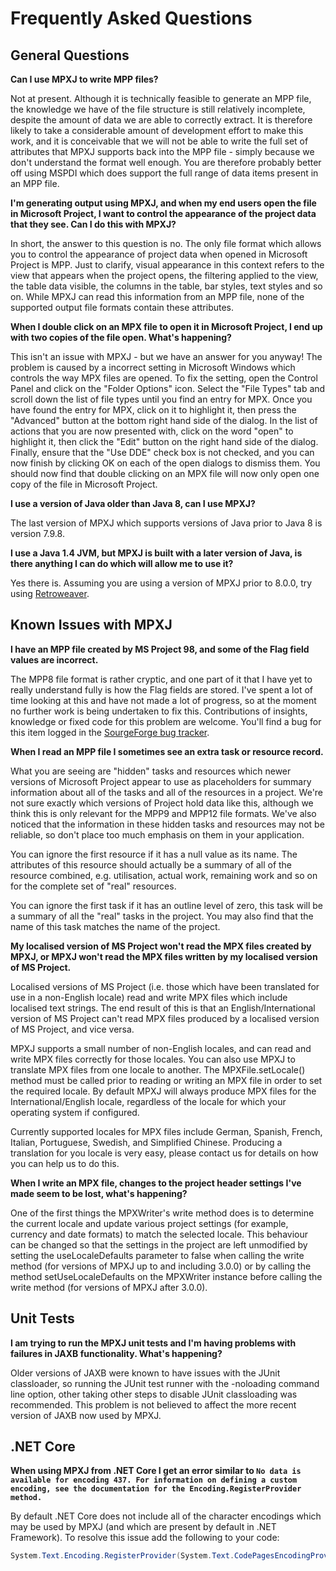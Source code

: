 # Frequently Asked Questions
## General Questions

**Can I use MPXJ to write MPP files?**

Not at present. Although it is technically feasible to generate an MPP file, the
knowledge we have of the file structure is still relatively incomplete, despite
the amount of data we are able to correctly extract. It is therefore likely to
take a considerable amount of development effort to make this work, and it is
conceivable that we will not be able to write the full set of attributes that
MPXJ supports back into the MPP file - simply because we don't understand the
format well enough. You are therefore probably better off using MSPDI which does
support the full range of data items present in an MPP file.

**I'm generating output using MPXJ, and when my end users open the file in
Microsoft Project, I want to control the appearance of the project data that
they see. Can I do this with MPXJ?**

In short, the answer to this question is no. The only file format which allows
you to control the appearance of project data when opened in Microsoft Project
is MPP. Just to clarify, visual appearance in this context refers to the view
that appears when the project opens, the filtering applied to the view, the
table data visible, the columns in the table, bar styles, text styles and so on.
While MPXJ can read this information from an MPP file, none of the supported
output file formats contain these attributes.

**When I double click on an MPX file to open it in Microsoft Project, I end up
with two copies of the file open. What's happening?**

This isn't an issue with MPXJ - but we have an answer for you anyway! The
problem is caused by a incorrect setting in Microsoft Windows which controls the
way MPX files are opened. To fix the setting, open the Control Panel and click
on the "Folder Options" icon. Select the "File Types" tab and scroll down the
list of file types until you find an entry for MPX. Once you have found the
entry for MPX, click on it to highlight it, then press the "Advanced" button at
the bottom right hand side of the dialog. In the list of actions that you are
now presented with, click on the word "open" to highlight it, then click the
"Edit" button on the right hand side of the dialog. Finally, ensure that the
"Use DDE" check box is not checked, and you can now finish by clicking OK on
each of the open dialogs to dismiss them. You should now find that double
clicking on an MPX file will now only open one copy of the file in Microsoft
Project.

**I use a version of Java older than Java 8, can I use MPXJ?**

The last version of MPXJ which supports versions of Java prior to Java 8 is
version 7.9.8.

**I use a Java 1.4 JVM, but MPXJ is built with a later version of Java, is there
anything I can do which will allow me to use it?**

Yes there is. Assuming you are using a version of MPXJ prior to 8.0.0,
try using [Retroweaver](http://retroweaver.sourceforge.net/).

## Known Issues with MPXJ
**I have an MPP file created by MS Project 98, and some of the Flag field values
are incorrect.**

The MPP8 file format is rather cryptic, and one part of it that I have yet to
really understand fully is how the Flag fields are stored. I've spent a lot of
time looking at this and have not made a lot of progress, so at the moment no
further work is being undertaken to fix this. Contributions of insights,
knowledge or fixed code for this problem are welcome. You'll find a bug for this
item logged in the
[SourgeForge bug tracker](http://sourceforge.net/tracker/index.php?func=detail&aid=816347&group_id=70649&atid=528541).

**When I read an MPP file I sometimes see an extra task or resource record.**

What you are seeing are "hidden" tasks and resources which newer versions of
Microsoft Project appear to use as placeholders for summary information about
all of the tasks and all of the resources in a project. We're not sure exactly
which versions of Project hold data like this, although we think this is only
relevant for the MPP9 and MPP12 file formats. We've also noticed that the
information in these hidden tasks and resources may not be reliable, so don't
place too much emphasis on them in your application.

You can ignore the first resource if it has a null value as its name. The
attributes of this resource should actually be a summary of all of the resource
combined, e.g. utilisation, actual work, remaining work and so on for the
complete set of "real" resources.

You can ignore the first task if it has an outline level of zero, this task will
be a summary of all the "real" tasks in the project. You may also find that the
name of this task matches the name of the project.

**My localised version of MS Project won't read the MPX files created by MPXJ,
or MPXJ won't read the MPX files written by my localised version of MS Project.**

Localised versions of MS Project (i.e. those which have been translated for use
in a non-English locale) read and write MPX files which include localised text
strings. The end result of this is that an English/International version of MS
Project can't read MPX files produced by a localised version of MS Project, and
vice versa.

MPXJ supports a small number of non-English locales, and can read and write MPX
files correctly for those locales. You can also use MPXJ to translate MPX files
from one locale to another. The MPXFile.setLocale() method must be called prior
to reading or writing an MPX file in order to set the required locale. By
default MPXJ will always produce MPX files for the International/English locale,
regardless of the locale for which your operating system if configured.

Currently supported locales for MPX files include German, Spanish, French,
Italian, Portuguese, Swedish, and Simplified Chinese. Producing a translation
for you locale is very easy, please contact us for details on how you can help
us to do this.

**When I write an MPX file, changes to the project header settings I've made
seem to be lost, what's happening?**

One of the first things the MPXWriter's write method does is to determine the
current locale and update various project settings (for example, currency and
date formats) to match the selected locale. This behaviour can be changed so
that the settings in the project are left unmodified by setting the
useLocaleDefaults parameter to false when calling the write method (for versions
of MPXJ up to and including 3.0.0) or by calling the method setUseLocaleDefaults
on the MPXWriter instance before calling the write method (for versions of MPXJ
after 3.0.0).

## Unit Tests
**I am trying to run the MPXJ unit tests and I'm having problems with failures
in JAXB functionality. What's happening?**

Older versions of JAXB were known to have issues with the JUnit classloader, so
running the JUnit test runner with the -noloading command line option, other
taking other steps to disable JUnit classloading was recommended. This problem
is not believed to affect the more recent version of JAXB now used by MPXJ.

## .NET Core
**When using MPXJ from .NET Core I get an error similar to `No data is available
  for encoding 437. For information on defining a custom encoding, see the
  documentation for the Encoding.RegisterProvider method.`**

By default .NET Core does not include all of the character encodings which may
be used by MPXJ (and which are present by default in .NET Framework). To
resolve this issue add the following to your code:

```c#
System.Text.Encoding.RegisterProvider(System.Text.CodePagesEncodingProvider.Instance);
```